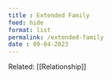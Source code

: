 ```yaml
---
title : Extended Family
feed: hide
format: list
permalink: /extended-family
date : 09-04-2023
---
```


Related: [[Relationship]]